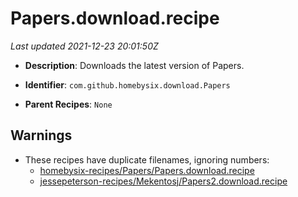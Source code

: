 # Papers.download.recipe

_Last updated 2021-12-23 20:01:50Z_

- **Description**: Downloads the latest version of Papers.

- **Identifier**: `com.github.homebysix.download.Papers`

- **Parent Recipes**: `None`


## Warnings

- These recipes have duplicate filenames, ignoring numbers:
    - [homebysix-recipes/Papers/Papers.download.recipe](/autopkg-dupe-tracker/homebysix-recipes/Papers/Papers.download.recipe)
    - [jessepeterson-recipes/Mekentosj/Papers2.download.recipe](/autopkg-dupe-tracker/jessepeterson-recipes/Mekentosj/Papers2.download.recipe)